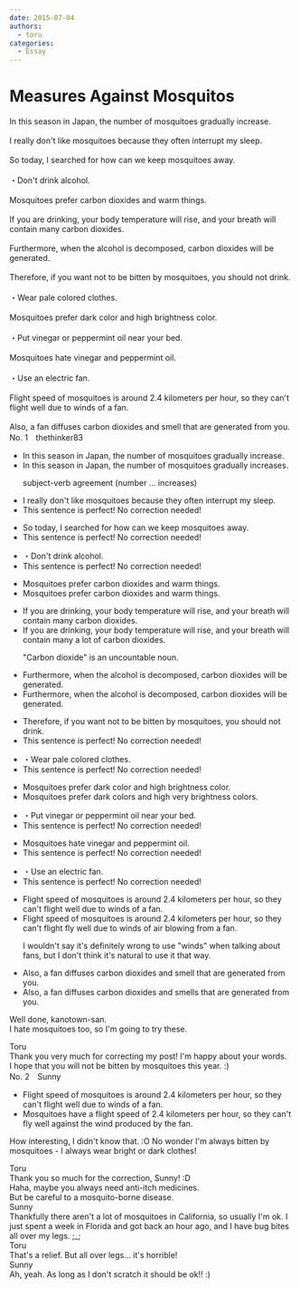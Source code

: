 ```yaml
---
date: 2015-07-04
authors:
  - toru
categories:
  - Essay
---
```


<h1 id="subject_show">Measures Against Mosquitos</h1>
<div class="date" hidden>Jul 4, 2015 14:05</div>
<div id="post"><div id="body_show_ori">
In this season in Japan, the number of mosquitoes gradually increase.<br/><br/>I really don't like mosquitoes because they often interrupt my sleep.<br/><br/>So today, I searched for how can we  keep mosquitoes away.<br/><br/>・Don't drink alcohol.<br/><br/>Mosquitoes prefer carbon dioxides and warm things. <br/><br/>If you are drinking, your body temperature will rise, and your breath will contain many carbon dioxides. <br/><br/>Furthermore, when the alcohol is decomposed, carbon dioxides will be generated.<br/><br/>Therefore, if you want not to be bitten by mosquitoes, you should not drink.<br/><br/>・Wear pale colored clothes.<br/><br/>Mosquitoes prefer dark color and high brightness color.<br/><br/>・Put vinegar or peppermint oil near your bed.<br/><br/>Mosquitoes hate vinegar and peppermint oil.<br/><br/>・Use an electric fan.<br/><br/>Flight speed of mosquitoes is around 2.4 kilometers per hour, so they can't flight well due to winds of a fan.<br/><br/>Also, a fan diffuses carbon dioxides and smell that are generated from you.
</div></div>

<!-- more -->

<div id="block"><div class="first_name"> No. 1　<span class="just_name">thethinker83</span></div><div id="block2">
<ul class="correction_field">
<li class="incorrect">In this season in Japan, the number of mosquitoes gradually increase.</li>
<li class="corrected correct">
In this season in Japan, the number of mosquitoes gradually increase<span class="f_blue">s</span>.
<p class="correction_comment">subject-verb agreement (number ... increases)</p>
</li>
</ul>
<ul class="correction_field">
<li class="incorrect">I really don't like mosquitoes because they often interrupt my sleep.</li>
<li class="corrected perfect">This sentence is perfect! No correction needed!</li>
</ul>
<ul class="correction_field">
<li class="incorrect">So today, I searched for how can we  keep mosquitoes away.</li>
<li class="corrected perfect">This sentence is perfect! No correction needed!</li>
</ul>
<ul class="correction_field">
<li class="incorrect">・Don't drink alcohol.</li>
<li class="corrected perfect">This sentence is perfect! No correction needed!</li>
</ul>
<ul class="correction_field">
<li class="incorrect">Mosquitoes prefer carbon dioxides and warm things.</li>
<li class="corrected correct">
Mosquitoes prefer carbon dioxide<span class="f_red"><span class="sline">s</span></span> and warm things.
</li>
</ul>
<ul class="correction_field">
<li class="incorrect">If you are drinking, your body temperature will rise, and your breath will contain many carbon dioxides.</li>
<li class="corrected correct">
If you are drinking, your body temperature will rise, and your breath will contain <span class="f_red"><span class="sline">many</span></span> <span class="f_blue">a lot of </span>carbon dioxide<span class="f_red"><span class="sline">s</span></span>.
<p class="correction_comment">"Carbon dioxide" is an uncountable noun.</p>
</li>
</ul>
<ul class="correction_field">
<li class="incorrect">Furthermore, when the alcohol is decomposed, carbon dioxides will be generated.</li>
<li class="corrected correct">
Furthermore, when the alcohol is decomposed, carbon dioxide<span class="f_red"><span class="sline">s</span></span> will be generated.
</li>
</ul>
<ul class="correction_field">
<li class="incorrect">Therefore, if you want not to be bitten by mosquitoes, you should not drink.</li>
<li class="corrected perfect">This sentence is perfect! No correction needed!</li>
</ul>
<ul class="correction_field">
<li class="incorrect">・Wear pale colored clothes.</li>
<li class="corrected perfect">This sentence is perfect! No correction needed!</li>
</ul>
<ul class="correction_field">
<li class="incorrect">Mosquitoes prefer dark color and high brightness color.</li>
<li class="corrected correct">
Mosquitoes prefer dark color<span class="f_blue">s</span> and <span class="f_red"><span class="sline">high</span></span> <span class="f_blue">very </span>bright<span class="f_red"><span class="sline">ness</span></span> color<span class="f_blue">s</span>.
</li>
</ul>
<ul class="correction_field">
<li class="incorrect">・Put vinegar or peppermint oil near your bed.</li>
<li class="corrected perfect">This sentence is perfect! No correction needed!</li>
</ul>
<ul class="correction_field">
<li class="incorrect">Mosquitoes hate vinegar and peppermint oil.</li>
<li class="corrected perfect">This sentence is perfect! No correction needed!</li>
</ul>
<ul class="correction_field">
<li class="incorrect">・Use an electric fan.</li>
<li class="corrected perfect">This sentence is perfect! No correction needed!</li>
</ul>
<ul class="correction_field">
<li class="incorrect">Flight speed of mosquitoes is around 2.4 kilometers per hour, so they can't flight well due to winds of a fan.</li>
<li class="corrected correct">
Flight speed of mosquitoes is around 2.4 kilometers per hour, so they can't <span class="f_red"><span class="sline">flight</span></span> <span class="f_blue">fly </span>well due to <span class="f_red"><span class="sline">winds of</span></span> <span class="f_blue">air blowing from </span>a fan.
<p class="correction_comment">I wouldn't say it's definitely wrong to use "winds" when talking about fans, but I don't think it's natural to use it that way.</p>
</li>
</ul>
<ul class="correction_field">
<li class="incorrect">Also, a fan diffuses carbon dioxides and smell that are generated from you.</li>
<li class="corrected correct">
Also, a fan diffuses carbon dioxide<span class="f_red"><span class="sline">s</span></span> and smell<span class="f_blue">s</span> that are generated from you.
</li>
</ul>
<p class="comment_small">
 Well done, kanotown-san.
 <br/>
 I hate mosquitoes too, so I'm going to try these.
</p>

</div><div class="name"><span class="just_name">Toru</span><br>
Thank you very much for correcting my post! I'm happy about your words.<br/>I hope that you will not be bitten by mosquitoes this year. :)
</div>
</div>
<div id="block"><div class="first_name"> No. 2　<span class="just_name">Sunny</span></div><div id="block2">
<ul class="correction_field">
<li class="incorrect">Flight speed of mosquitoes is around 2.4 kilometers per hour, so they can't flight well due to winds of a fan.</li>
<li class="corrected correct">
Mosquitoes have a flight speed of 2.4 kilometers per hour, so they can't fly well against the wind produced by the fan.
</li>
</ul>
<p class="comment_small">
 How interesting, I didn't know that. :O No wonder I'm always bitten by mosquitoes - I always wear bright or dark clothes!
</p>

</div><div class="name"><span class="just_name">Toru</span><br>
Thank you so much for the correction, Sunny! :D<br/>Haha, maybe you always need anti-itch medicines.<br/>But be careful to a mosquito-borne disease.
</div>
<div class="name"><span class="just_name">Sunny</span><br>
Thankfully there aren't a lot of mosquitoes in California, so usually I'm ok. I just spent a week in Florida and got back an hour ago, and I have bug bites all over my legs. ;_;
</div>
<div class="name"><span class="just_name">Toru</span><br>
That's a relief. But all over legs... it's horrible!
</div>
<div class="name"><span class="just_name">Sunny</span><br>
Ah, yeah. As long as I don't scratch it should be ok!! :)
</div>
</div>
